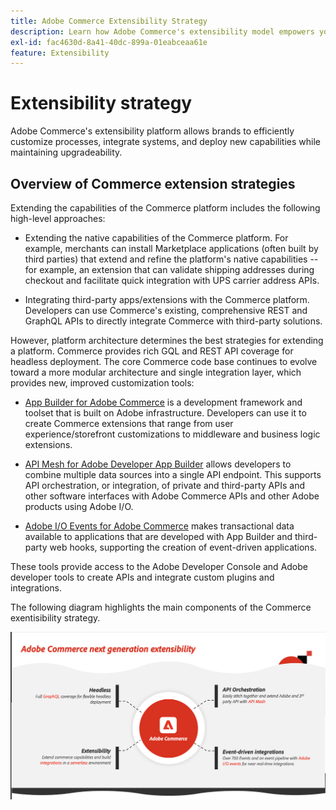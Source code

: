 ```yaml
---
title: Adobe Commerce Extensibility Strategy
description: Learn how Adobe Commerce's extensibility model empowers you to customize your implementation.
exl-id: fac4630d-8a41-40dc-899a-01eabceaa61e
feature: Extensibility
---
```

# Extensibility strategy

Adobe Commerce's extensibility platform allows brands to efficiently customize processes, integrate systems, and deploy new capabilities while maintaining upgradeability.

## Overview of Commerce extension strategies

Extending the capabilities of the Commerce platform includes the following high-level approaches:

*   Extending the native capabilities of the Commerce platform. For example, merchants can install Marketplace applications (often built by third parties) that extend and refine the platform's native capabilities -- for example, an extension that can validate shipping addresses during checkout and facilitate quick integration with UPS carrier address APIs.

*   Integrating third-party apps/extensions with the Commerce platform. Developers can use Commerce's existing, comprehensive REST and GraphQL APIs to directly integrate Commerce with third-party solutions. 

However, platform architecture determines the best strategies for extending a platform. Commerce provides rich GQL and REST API coverage for headless deployment. The core Commerce code base continues to evolve toward a more modular architecture and single integration layer, which provides new, improved customization tools:

*   [App Builder for Adobe Commerce](https://experienceleague.adobe.com/docs/commerce-learn/tutorials/adobe-developer-app-builder/introduction-to-app-builder.html) is a development framework and toolset that is built on Adobe infrastructure. Developers can use it to create Commerce extensions that range from user experience/storefront customizations to middleware and business logic extensions. 

*   [API Mesh for Adobe Developer App Builder](https://developer.adobe.com/graphql-mesh-gateway/) allows developers to combine multiple data sources into a single API endpoint. This supports API orchestration, or integration, of private and third-party APIs and other software interfaces with Adobe Commerce APIs and other Adobe products using Adobe I/O.

*   [Adobe I/O Events for Adobe Commerce](https://developer.adobe.com/commerce/events/get-started/) makes transactional data available to applications that are developed with App Builder and third-party web hooks, supporting the creation of event-driven applications. 

These tools provide access to the Adobe Developer Console and Adobe developer tools to create APIs and integrate custom plugins and integrations.

The following diagram highlights the main components of the Commerce exentisibility strategy.

![Adobe Commerce extensibility strategy diagram](../../assets/playbooks/extensibility-strategy-overview.png)
